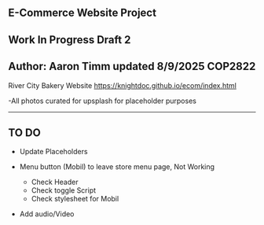 E-Commerce Website Project
---------------------------------------------------------------------------------------------------
Work In Progress Draft 2 
---------------------------------------------------------------------------------------------------
Author: Aaron Timm
updated 8/9/2025
COP2822
---------------------------------------------------------------------------------------------------
River City Bakery Website
https://knightdoc.github.io/ecom/index.html

-All photos curated for upsplash for placeholder purposes 

---------------------------------------------------------------------------------------------------
TO DO
---------------------------------------------------------------------------------------------------
+ Update Placeholders 

+ Menu button (Mobil) to leave store menu page, Not Working
    + Check Header
    + Check toggle Script 
    + Check stylesheet for Mobil

+ Add audio/Video




